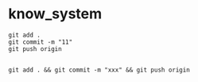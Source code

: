 # know_system

```
git add .
git commit -m "11"
git push origin


git add . && git commit -m "xxx" && git push origin
```

